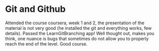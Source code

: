 # Git and Github
Attended the course coursera, week 1 and 2, the presentation of the material is not very good (he installed the git and everything works, few details).
Passed the LearnGitBranching app! Well thought out, makes you think, one nuance is bugs that sometimes do not allow you to properly reach the end of the level. Good course.
